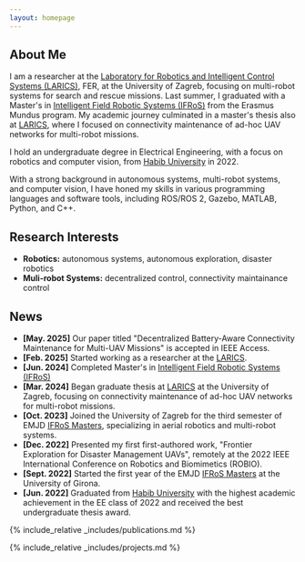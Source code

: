 ```yaml
---
layout: homepage
---
```


## About Me

I am a researcher at the [Laboratory for Robotics and Intelligent Control Systems (LARICS)](https://larics.fer.hr/), FER, at the University of Zagreb, focusing on multi-robot systems for search and rescue missions. Last summer, I graduated with a Master's in [Intelligent Field Robotic Systems (IFRoS)](https://ifrosmaster.org/) from the Erasmus Mundus program. My academic journey culminated in a master's thesis also at [LARICS](https://larics.fer.hr/), where I focused on connectivity maintenance of ad-hoc UAV networks for multi-robot missions.

I hold an undergraduate degree in Electrical Engineering, with a focus on robotics and computer vision, from [Habib University](https://habib.edu.pk/) in 2022.

With a strong background in autonomous systems, multi-robot systems, and computer vision, I have honed my skills in various programming languages and software tools, including ROS/ROS 2, Gazebo, MATLAB, Python, and C++. 


## Research Interests

- **Robotics:** autonomous systems, autonomous exploration, disaster robotics
- **Muli-robot Systems:** decentralized control, connectivity maintainance control

## News
- **[May. 2025]** Our paper titled "Decentralized Battery-Aware Connectivity Maintenance for Multi-UAV Missions" is accepted in IEEE Access.
- **[Feb. 2025]** Started working as a researcher at the [LARICS](https://larics.fer.hr/).
- **[Jun. 2024]** Completed Master's in [Intelligent Field Robotic Systems (IFRoS)](https://ifrosmaster.org/)
- **[Mar. 2024]** Began graduate thesis at [LARICS](https://larics.fer.hr/) at the University of Zagreb, focusing on connectivity maintenance of ad-hoc UAV networks for multi-robot missions.
- **[Oct. 2023]** Joined the University of Zagreb for the third semester of EMJD [IFRoS Masters]((https://ifrosmaster.org/)), specializing in aerial robotics and multi-robot systems.
- **[Dec. 2022]** Presented my first first-authored work, "Frontier Exploration for Disaster Management UAVs", remotely at the 2022 IEEE International Conference on Robotics and Biomimetics (ROBIO).
- **[Sept. 2022]**  Started the first year of the EMJD [IFRoS Masters]((https://ifrosmaster.org/)) at the University of Girona.
- **[Jun. 2022]** Graduated from [Habib University](https://habib.edu.pk/) with the highest academic achievement in the EE class of 2022 and received the best undergraduate thesis award.


{% include_relative _includes/publications.md %}

{% include_relative _includes/projects.md %}
